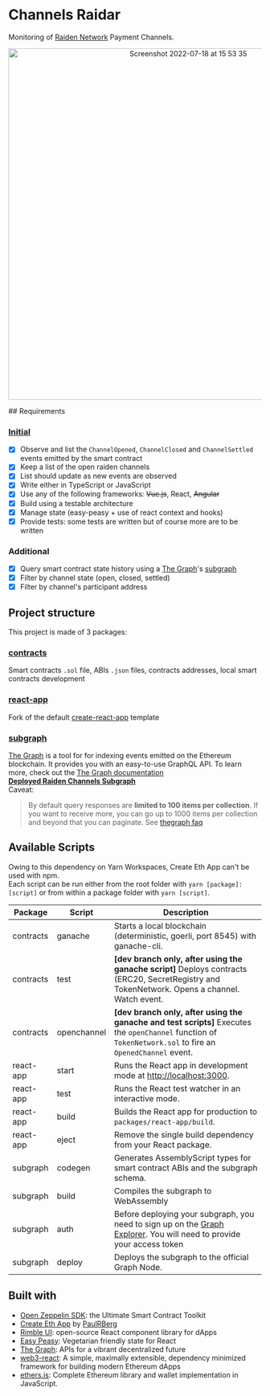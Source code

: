 # Channels Raidar

Monitoring of [Raiden Network](https://raiden.network/) Payment Channels.  
<p align="center">
    <img width="700" alt="Screenshot 2022-07-18 at 15 53 35" src="https://user-images.githubusercontent.com/38692952/179526936-ae3ce214-6beb-4efe-801f-ce1f3e84772c.png">
</p>
## Requirements

### [Initial](https://gist.github.com/r1oga/3d2749210a994749b57a39695fdf81e9)
- [x] Observe and list the `ChannelOpened`, `ChannelClosed` and `ChannelSettled` events emitted by the smart contract
- [x] Keep a list of the open raiden channels
- [x] List should update as new events are observed
- [x] Write either in TypeScript or JavaScript
- [x] Use any of the following frameworks: ~~Vue.js~~, React, ~~Angular~~
- [x] Build using a testable architecture
- [x] Manage state (easy-peasy + use of react context and hooks)
- [x] Provide tests: some tests are written but of course more are to be written

### Additional
- [x] Query smart contract state history using a [The Graph](https://thegraph.com/)'s [subgraph](https://thegraph.com/explorer/subgraph/r1oga/raiden-channels)
- [x] Filter by channel state (open, closed, settled)
- [x] Filter by channel's participant address

## Project structure
This project is made of 3 packages:
### [contracts](./packages/contracts)  
Smart contracts `.sol` file, ABIs `.json` files, contracts addresses, local smart contracts development
### [react-app](./packages/react-app)  
Fork of the default [create-react-app](https://github.com/facebook/create-react-app) template
### [subgraph](./packages/subgraph)  
[The Graph](https://thegraph.com/) is a tool for for indexing events emitted on the Ethereum blockchain. It provides you with an easy-to-use GraphQL API. To learn more, check out the [The Graph documentation](https://thegraph.com/docs)  
[**Deployed Raiden Channels Subgraph**](https://thegraph.com/explorer/subgraph/r1oga/raiden-channels)  
Caveat:
> By default query responses are **limited to 100 items per collection**. If you want to receive more, you can go up to 1000 items per collection and beyond that you can paginate.
See [thegraph faq](https://thegraph.com/docs/quick-start#faq)
## Available Scripts
Owing to this dependency on Yarn Workspaces, Create Eth App can't be used with npm.  
Each script can be run either from the root folder with `yarn [package]:[script]` or from within a package folder with `yarn [script]`.

|Package|Script|Description|
|--|--|--|
|contracts|ganache|Starts a local blockchain (deterministic, goerli, port 8545) with ganache-cli.|
|contracts|test|**[dev branch only, after using the ganache script]** Deploys contracts (ERC20, SecretRegistry and TokenNetwork. Opens a channel. Watch event.|
|contracts|openchannel|**[dev branch only, after using the ganache and test scripts]** Executes the `openChannel` function of `TokenNetwork.sol` to fire an `OpenedChannel` event.|
|react-app|start|Runs the React app in development mode at [http://localhost:3000](http://localhost:3000).|
|react-app|test|Runs the React test watcher in an interactive mode.|
|react-app|build|Builds the React app for production to `packages/react-app/build`.|
|react-app|eject|Remove the single build dependency from your React package.|
|subgraph|codegen|Generates AssemblyScript types for smart contract ABIs and the subgraph schema.|
|subgraph|build|Compiles the subgraph to WebAssembly|
|subgraph|auth|Before deploying your subgraph, you need to sign up on the [Graph Explorer](https://thegraph.com/explorer/). You will need to provide your access token|
|subgraph|deploy|Deploys the subgraph to the official Graph Node.|

## Built with
- [Open Zeppelin SDK](https://openzeppelin.com/sdk/): the Ultimate Smart Contract Toolkit
- [Create Eth App](https://github.com/paulrberg/create-eth-app) by [PaulRBerg](https://github.com/paulrberg)
- [Rimble UI](https://rimble.consensys.design/): open-source React component library for dApps
- [Easy Peasy](https://easy-peasy.now.sh/): Vegetarian friendly state for React
- [The Graph](https://thegraph.com/): APIs for a vibrant decentralized future
- [web3-react](https://github.com/NoahZinsmeister/web3-react): A simple, maximally extensible, dependency minimized framework for building modern Ethereum dApps
- [ethers.js](https://github.com/ethers-io/ethers.js/): Complete Ethereum library and wallet implementation in JavaScript.
